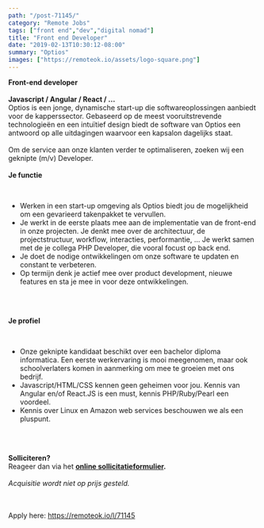 ```yaml
---
path: "/post-71145/"
category: "Remote Jobs"
tags: ["front end","dev","digital nomad"]
title: "Front end Developer"
date: "2019-02-13T10:30:12-08:00"
summary: "Optios"
images: ["https://remoteok.io/assets/logo-square.png"]
---
```


<p><strong>Front-end developer</strong><br><br><strong>Javascript / Angular / React / ...</strong><br>Optios is een jonge, dynamische start-up die softwareoplossingen aanbiedt voor de kapperssector. Gebaseerd op de meest vooruitstrevende technologie&euml;n en een intu&iuml;tief design biedt de software van Optios een antwoord op alle uitdagingen waarvoor een kapsalon dagelijks staat.<br><br>Om de service aan onze klanten verder te optimaliseren, zoeken wij een geknipte (m/v) Developer.<br><br><strong>Je functie</strong></p><br /><ul><li>Werken in een start-up omgeving als Optios biedt jou de mogelijkheid om een gevarieerd takenpakket te vervullen.</li><li>Je werkt in de eerste plaats mee aan de implementatie van de front-end in onze projecten. Je denkt mee over de architectuur, de projectstructuur, workflow, interacties, performantie, ... Je werkt samen met de je collega PHP Developer, die vooral focust op back end.</li><li>Je doet de nodige ontwikkelingen om onze software te updaten en constant te verbeteren.</li><li>Op termijn denk je actief mee over product development, nieuwe features en sta je mee in voor deze ontwikkelingen.</li></ul><br /><p><br><strong>Je profiel</strong></p><br /><ul><li>Onze geknipte kandidaat beschikt over een bachelor diploma informatica. Een eerste werkervaring is mooi meegenomen, maar ook schoolverlaters komen in aanmerking om mee te groeien met ons bedrijf.</li><li>Javascript/HTML/CSS kennen geen geheimen voor jou. Kennis van Angular en/of React.JS is een must, kennis PHP/Ruby/Pearl een voordeel.</li><li>Kennis over Linux en Amazon web services beschouwen we als een pluspunt.&nbsp;</li></ul><br /><p><br><strong>Solliciteren?</strong><br>Reageer dan via het <strong><a href="https://ltpx.nl/Rr6VqzN" rel="nofollow">online sollicitatieformulier</a>.</strong><br><br><em>Acquisitie wordt niet op prijs gesteld.</em></p>

<br/>
<br/>
Apply here: <A HREF="https://remoteok.io/l/71145">https://remoteok.io/l/71145</A>
